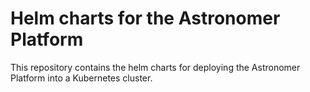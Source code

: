# Helm charts for the Astronomer Platform

This repository contains the helm charts for deploying the Astronomer Platform into a Kubernetes cluster.
